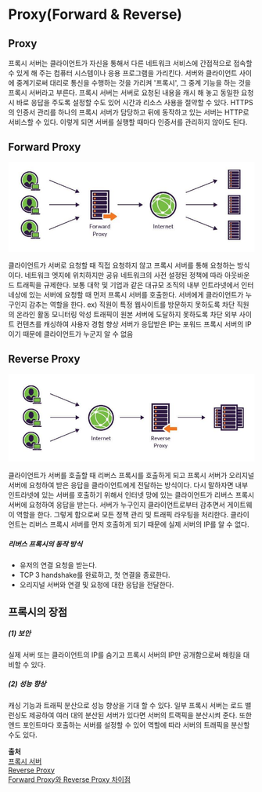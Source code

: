# Proxy(Forward & Reverse)

## Proxy
프록시 서버는 클라이언트가 자신을 통해서 다른 네트워크 서비스에 간접적으로 접속할 수 있게 해 주는 컴퓨터 시스템이나 응용 프로그램을 가리킨다.
서버와 클라이언트 사이에 중계기로써 대리로 통신을 수행하는 것을 가리켜 '프록시', 그 중계 기능을 하는 것을 프록시 서버라고 부른다.
프록시 서버는 서버로 요청된 내용을 캐시 해 놓고 동일한 요청 시 바로 응답을 주도록 설정할 수도 있어 시간과 리소스 사용을 절약할 수 있다.
HTTPS의 인증서 관리를 하나의 프록시 서버가 담당하고 뒤에 동작하고 있는 서버는 HTTP로 서비스할 수 있다. 이렇게 되면 서버를 실행할 때마다 인증서를 관리하지 않아도 된다.

## Forward Proxy
![Forward Proxy](../img_assets/ForwardProxy.JPG)

클라이언트가 서버로 요청할 때 직접 요청하지 않고 프록시 서버를 통해 요청하는 방식이다.
네트워크 엣지에 위치하지만 공유 네트워크의 사전 설정된 정책에 따라 아웃바운드 트래픽을 규제한다.
보통 대학 및 기업과 같은 대규모 조직의 내부 인트라넷에서 인터네상에 있는 서버에 요청할 때 먼저 프록시 서버를 호출한다.
서버에게 클라이언트가 누구인지 감추는 역할을 한다.
ex)
직원이 특정 웹사이트를 방문하지 못하도록 차단
직원의 온라인 활동 모니터링
악성 트래픽이 원본 서버에 도달하지 못하도록 차단
외부 사이트 컨텐츠를 캐싱하여 사용자 경험 향상
서버가 응답받은 IP는 포워드 프록시 서버의 IP이기 때문에 클라이언트가 누군지 알 수 없음

## Reverse Proxy
![Reverse Proxy](../img_assets/ReverseProxy.JPG)

클라이언트가 서버를 호출할 때 리버스 프록시를 호출하게 되고 프록시 서버가 오리지널 서버에 요청하여 받은 응답을 클라이언트에게 전달하는 방식이다. 
다시 말하자면 내부 인트라넷에 있는 서버를 호출하기 위해서 인터넷 망에 있는 클라이언트가 리버스 프록시 서버에 요청하여 응답을 받는다.
서버가 누구인지 클라이언트로부터 감추면서 게이트웨이 역할을 한다.
그렇게 함으로써 모든 정책 관리 및 트래픽 라우팅을 처리한다.
클라이언트는 리버스 프록시 서버를 먼저 호출하게 되기 때문에 실제 서버의 IP를 알 수 없다.
##### 리버스 프록시의 동작 방식
- 유저의 연결 요청을 받는다.
- TCP 3 handshake를 완료하고, 첫 연결을 종료한다.
- 오리지널 서버와 연결 및 요청에 대한 응답을 전달한다.

## 프록시의 장점
##### (1) 보안
실제 서버 또는 클라이언트의 IP를 숨기고 프록시 서버의 IP만 공개함으로써 해킹을 대비할 수 있다.
##### (2) 성능 향상
캐싱 기능과 트래픽 분산으로 성능 향상을 기대 할 수 있다.
일부 프록시 서버는 로드 밸런싱도 제공하여 여러 대의 분산된 서버가 있다면 서버의 트랙픽을 분산시켜 준다.
또한 앤드 포인트마다 호출하는 서버를 설정할 수 있어 역할에 따라 서버의 트래픽을 분산할 수도 있다.

**출처**  
[프록시 서버](https://ko.wikipedia.org/wiki/%ED%94%84%EB%A1%9D%EC%8B%9C_%EC%84%9C%EB%B2%84)  
[Reverse Proxy](https://www.imperva.com/learn/performance/reverse-proxy)  
[Forward Proxy와 Reverse Proxy 차이점](https://firework-ham.tistory.com/23)
